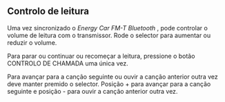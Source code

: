 ## Controlo de leitura

Uma vez sincronizado o *Energy Car FM-T Bluetooth* , pode controlar o volume de leitura com o transmissor.  Rode o selector para aumentar ou reduzir o volume.

Para parar ou continuar ou recomeçar a leitura, pressione o botão CONTROLO DE CHAMADA uma única vez.

Para avançar para a canção seguinte ou ouvir a canção anterior outra vez deve manter premido o selector. Posição + para avançar para a canção seguinte e posição - para ouvir a canção anterior outra vez.
